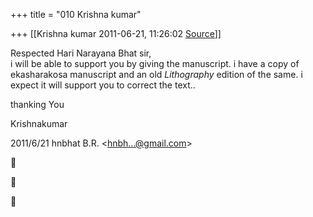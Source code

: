 +++
title = "010 Krishna kumar"

+++
[[Krishna kumar	2011-06-21, 11:26:02 [Source](https://groups.google.com/g/bvparishat/c/8P3Na-bYZ1c)]]



Respected Hari Narayana Bhat sir,  
i will be able to support you by giving the manuscript. i have a copy of ekasharakosa manuscript and an old *Lithography* edition of the same. i expect it will support you to correct the text..  
  
thanking You  
  
Krishnakumar  
  

2011/6/21 hnbhat B.R. \<[hnbh...@gmail.com]()\>  







